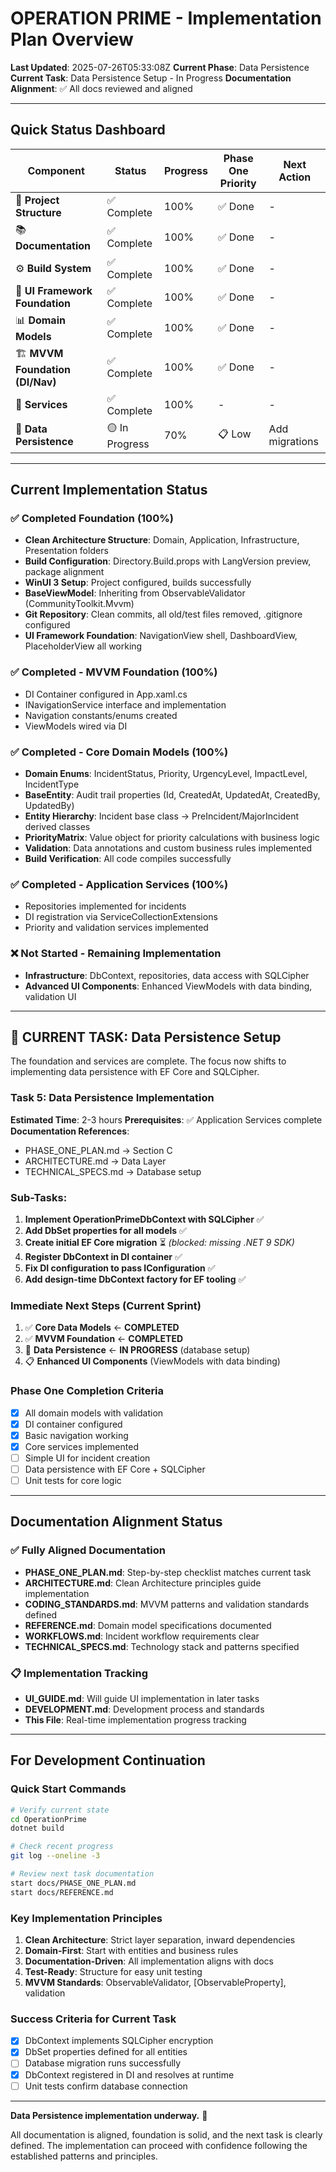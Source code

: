 # OPERATION PRIME - Implementation Plan Overview
**Last Updated**: 2025-07-26T05:33:08Z
**Current Phase**: Data Persistence
**Current Task**: Data Persistence Setup - In Progress
**Documentation Alignment**: ✅ All docs reviewed and aligned

---

## Quick Status Dashboard

| Component | Status | Progress | Phase One Priority | Next Action |
|-----------|--------|----------|-------------------|-------------|
| 📁 **Project Structure** | ✅ Complete | 100% | ✅ Done | - |
| 📚 **Documentation** | ✅ Complete | 100% | ✅ Done | - |
| ⚙️ **Build System** | ✅ Complete | 100% | ✅ Done | - |
| 🎨 **UI Framework Foundation** | ✅ Complete | 100% | ✅ Done | - |
| 📊 **Domain Models** | ✅ Complete | 100% | ✅ Done | - |
| 🏗️ **MVVM Foundation (DI/Nav)** | ✅ Complete | 100% | ✅ Done | - |
| 🔧 **Services** | ✅ Complete | 100% | - | - |
| 💾 **Data Persistence** | 🟡 In Progress | 70% | 📋 Low | Add migrations |
---

## Current Implementation Status

### ✅ **Completed Foundation (100%)**
- **Clean Architecture Structure**: Domain, Application, Infrastructure, Presentation folders
- **Build Configuration**: Directory.Build.props with LangVersion preview, package alignment
- **WinUI 3 Setup**: Project configured, builds successfully
- **BaseViewModel**: Inheriting from ObservableValidator (CommunityToolkit.Mvvm)
- **Git Repository**: Clean commits, all old/test files removed, .gitignore configured
- **UI Framework Foundation**: NavigationView shell, DashboardView, PlaceholderView all working

### ✅ **Completed - MVVM Foundation (100%)**
- DI Container configured in App.xaml.cs
- INavigationService interface and implementation
- Navigation constants/enums created
- ViewModels wired via DI

### ✅ **Completed - Core Domain Models (100%)**
- **Domain Enums**: IncidentStatus, Priority, UrgencyLevel, ImpactLevel, IncidentType
- **BaseEntity**: Audit trail properties (Id, CreatedAt, UpdatedAt, CreatedBy, UpdatedBy)
- **Entity Hierarchy**: Incident base class → PreIncident/MajorIncident derived classes
- **PriorityMatrix**: Value object for priority calculations with business logic
- **Validation**: Data annotations and custom business rules implemented
- **Build Verification**: All code compiles successfully

### ✅ **Completed - Application Services (100%)**
- Repositories implemented for incidents
- DI registration via ServiceCollectionExtensions
- Priority and validation services implemented

### ❌ **Not Started - Remaining Implementation**
- **Infrastructure**: DbContext, repositories, data access with SQLCipher
- **Advanced UI Components**: Enhanced ViewModels with data binding, validation UI

---

## **🎯 CURRENT TASK: Data Persistence Setup**
The foundation and services are complete. The focus now shifts to implementing data persistence with EF Core and SQLCipher.

### **Task 5: Data Persistence Implementation**
**Estimated Time**: 2-3 hours
**Prerequisites**: ✅ Application Services complete
**Documentation References**:
- PHASE_ONE_PLAN.md → Section C
- ARCHITECTURE.md → Data Layer
- TECHNICAL_SPECS.md → Database setup

### **Sub-Tasks**:
1. **Implement OperationPrimeDbContext with SQLCipher** ✅
2. **Add DbSet properties for all models** ✅
3. **Create initial EF Core migration** ⏳ *(blocked: missing .NET 9 SDK)*
4. **Register DbContext in DI container** ✅
5. **Fix DI configuration to pass IConfiguration** ✅
6. **Add design-time DbContext factory for EF tooling** ✅

### **Immediate Next Steps (Current Sprint)**
1. ✅ **Core Data Models** ← **COMPLETED**
2. ✅ **MVVM Foundation** ← **COMPLETED**
3. 🎯 **Data Persistence** ← **IN PROGRESS** (database setup)
4. 📋 **Enhanced UI Components** (ViewModels with data binding)

### **Phase One Completion Criteria**
- [x] All domain models with validation
- [x] DI container configured
- [x] Basic navigation working
- [x] Core services implemented
- [ ] Simple UI for incident creation
- [ ] Data persistence with EF Core + SQLCipher
- [ ] Unit tests for core logic

---

## Documentation Alignment Status

### ✅ **Fully Aligned Documentation**
- **PHASE_ONE_PLAN.md**: Step-by-step checklist matches current task
- **ARCHITECTURE.md**: Clean Architecture principles guide implementation
- **CODING_STANDARDS.md**: MVVM patterns and validation standards defined
- **REFERENCE.md**: Domain model specifications documented
- **WORKFLOWS.md**: Incident workflow requirements clear
- **TECHNICAL_SPECS.md**: Technology stack and patterns specified

### 📋 **Implementation Tracking**
- **UI_GUIDE.md**: Will guide UI implementation in later tasks
- **DEVELOPMENT.md**: Development process and standards
- **This File**: Real-time implementation progress tracking

---

## For Development Continuation

### **Quick Start Commands**
```bash
# Verify current state
cd OperationPrime
dotnet build

# Check recent progress  
git log --oneline -3

# Review next task documentation
start docs/PHASE_ONE_PLAN.md
start docs/REFERENCE.md
```

### **Key Implementation Principles**
1. **Clean Architecture**: Strict layer separation, inward dependencies
2. **Domain-First**: Start with entities and business rules
3. **Documentation-Driven**: All implementation aligns with docs
4. **Test-Ready**: Structure for easy unit testing
5. **MVVM Standards**: ObservableValidator, [ObservableProperty], validation

### **Success Criteria for Current Task**
- [x] DbContext implements SQLCipher encryption
- [x] DbSet properties defined for all entities
- [ ] Database migration runs successfully
- [x] DbContext registered in DI and resolves at runtime
- [ ] Unit tests confirm database connection
---

**Data Persistence implementation underway.** 🚀

All documentation is aligned, foundation is solid, and the next task is clearly defined. The implementation can proceed with confidence following the established patterns and principles.

